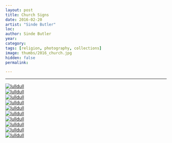 ```yaml
---
layout: post
title: Church Signs
date: 2016-02-20
artist: "Sinde Butler"
loc: 
author: Sinde Butler
year: 
category: 
tags: [religion, photography, collections]
image: thumbs/2016_church.jpg
hidden: false
permalink:

---
```






---


<div class="post_image">
	<a href="{{ site.baseurl }}/images/posts/2016_church/001.jpg" target="_blank">
	<img src="{{ site.baseurl }}/images/posts/2016_church/001.jpg" alt="lulldull"></a>
</div>

<div class="post_image">
	<a href="{{ site.baseurl }}/images/posts/2016_church/002.jpg" target="_blank">
	<img src="{{ site.baseurl }}/images/posts/2016_church/002.jpg" alt="lulldull"></a>
</div>

<div class="post_image">
	<a href="{{ site.baseurl }}/images/posts/2016_church/003.jpg" target="_blank">
	<img src="{{ site.baseurl }}/images/posts/2016_church/003.jpg" alt="lulldull"></a>
</div>

<div class="post_image">
	<a href="{{ site.baseurl }}/images/posts/2016_church/004.jpg" target="_blank">
	<img src="{{ site.baseurl }}/images/posts/2016_church/004.jpg" alt="lulldull"></a>
</div>

<div class="post_image">
	<a href="{{ site.baseurl }}/images/posts/2016_church/005.jpg" target="_blank">
	<img src="{{ site.baseurl }}/images/posts/2016_church/005.jpg" alt="lulldull"></a>
</div>

<div class="post_image">
	<a href="{{ site.baseurl }}/images/posts/2016_church/006.jpg" target="_blank">
	<img src="{{ site.baseurl }}/images/posts/2016_church/006.jpg" alt="lulldull"></a>
</div>

<div class="post_image">
	<a href="{{ site.baseurl }}/images/posts/2016_church/007.jpg" target="_blank">
	<img src="{{ site.baseurl }}/images/posts/2016_church/007.jpg" alt="lulldull"></a>
</div>

<div class="post_image">
	<a href="{{ site.baseurl }}/images/posts/2016_church/008.jpg" target="_blank">
	<img src="{{ site.baseurl }}/images/posts/2016_church/008.jpg" alt="lulldull"></a>
</div>


<div class="post_image">
	<a href="{{ site.baseurl }}/images/posts/2016_church/009.jpg" target="_blank">
	<img src="{{ site.baseurl }}/images/posts/2016_church/009.jpg" alt="lulldull"></a>
</div>

<div class="post_image">
	<a href="{{ site.baseurl }}/images/posts/2016_church/010.jpg" target="_blank">
	<img src="{{ site.baseurl }}/images/posts/2016_church/010.jpg" alt="lulldull"></a>
</div>